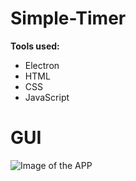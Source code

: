 # **Simple-Timer**

**Tools used:**
* Electron
* HTML
* CSS
* JavaScript

# **GUI**
![Image of the APP](https://i.imgur.com/WTYfXbr.png)

